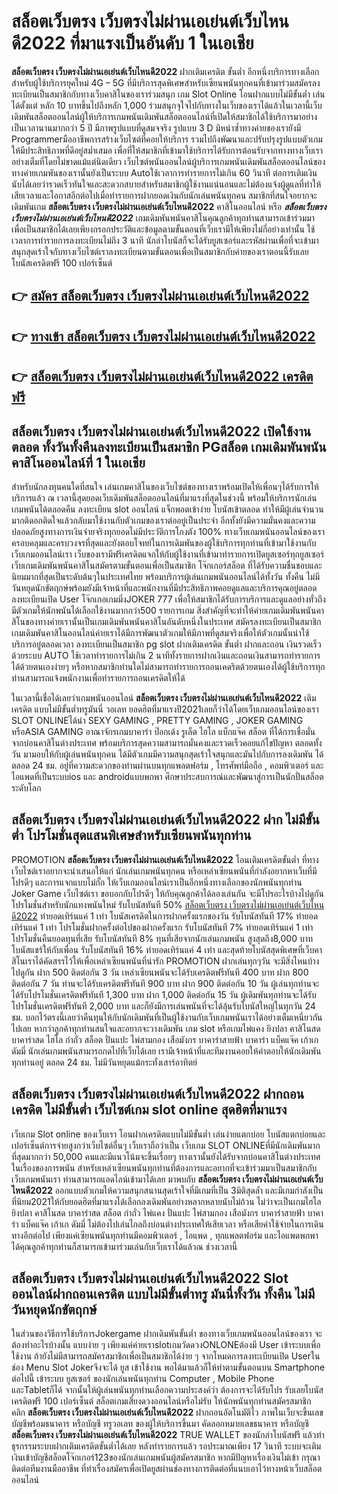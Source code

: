 # สล็อตเว็บตรง เว็บตรงไม่ผ่านเอเย่นต์เว็บไหนดี2022  ที่มาแรงเป็นอันดับ 1 ในเอเชีย

**สล็อตเว็บตรง เว็บตรงไม่ผ่านเอเย่นต์เว็บไหนดี2022** ฝากเติมเครดิต ขั้นต่ำ  อีกหนึ่งบริการทางเลือกสำหรับผู้ใช้บริการยุคใหม่ 4G – 5G ที่มีบริการสุดพิเศษสำหรับเซียนพนันทุกคนที่เข้ามาร่วมสมัครลงทะเบียนเป็นสมาชิกกับทางเว็บคาสิโนของเราร่วมสนุก เกม Slot Online โอนฝากแบบไม่มีขั้นต่ำ เล่นได้ตั้งแต่ หลัก 10 บาทขึ้นไปถึงหลัก 1,000 ร่วมสนุกจุใจไปกับทางในเว็บของเราได้แล้วในเวลานี้เว็บเดิมพันสล็อตออนไลน์ผู้ให้บริการเกมพนันเดิมพันสล็อตออนไลน์ที่เปิดให้สมาชิกได้ใช้บริการมาอย่างเป็นเวลานานมากกว่า 5 ปี มีภาพรูปแบบที่ดูสมจจริง รูปแบบ 3 D
มิหนำซ้ำทางค่ายของเรายังมี Programmerมืออาชีพการสร้างเว็บไซต์ที่คอยให้บริการ  รวมไปถึงพัฒนาและปรับปรุงรูปแบบตัวเกมให้มีประสิทธิภาพที่ดีอยู่สม่ำเสมอ เพื่อที่ให้สมาชิกที่เข้ามาใช้บริการได้รับการต้อนรับจากทางทางเว็บเราอย่างเต็มที่โดยไม่ขาดแม้แต่นิดเดียว เว็บไซต์พนันออนไลน์ผู้บริการเกมพนันเดิมพันสล็อตออนไลน์ของทางค่ายเกมพันของเรานั้นยังเป็นระบบ Autoใช้เวลาการทำรายการไม่เกิน 60 วินาที ต่อการเติมเงิน นับได้เลยว่ารวดเร็วทันใจและสะดวกสบายสำหรับสมาชิกผู้ใช้งานแน่นอนและไม่ต้องแจ้งผู้ดูแลที่ทำให้เสียเวลาและโอกาสอีกต่อไปเมื่อทำรายการฝากยอดเงินกับนักเล่นพนันทุกคน
สมาชิกที่สนใจอยากจะเดิมพันเกม **สล็อตเว็บตรง เว็บตรงไม่ผ่านเอเย่นต์เว็บไหนดี2022** คาสิโนออนไลน์ หรือ ***สล็อตเว็บตรง เว็บตรงไม่ผ่านเอเย่นต์เว็บไหนดี2022*** เกมเดิมพันพนันคาสิโนคุณลูกค้าทุกท่านสามารถเข้าร่วมมาเพื่อเป็นสมาชิกได้เลยเพียงกรอกประวัติและข้อมูลตามขั้นตอนที่เว็บเรามีให้เพียงไม่กี่อย่างเท่านั้น ใช้เวลาการทำรายการลงทะเบียนไม่ถึง 3 นาที นักล่าโบนัสก็จะได้รับยูสเซอร์และรหัสผ่านเพื่อที่จะเข้ามาสนุกสุดเร้าใจกับทางเว็บไซต์เราลงทะเบียนตามขั้นตอนเพื่อเป็นสมาชิกกับค่ายของเราตอนนี้รับเลยโบนัสเครดิตฟรี 100 เปอร์เซ็นต์

## 👉 [สมัคร สล็อตเว็บตรง เว็บตรงไม่ผ่านเอเย่นต์เว็บไหนดี2022](https://archa888.com/)
## 👉 [ทางเข้า สล็อตเว็บตรง เว็บตรงไม่ผ่านเอเย่นต์เว็บไหนดี2022](https://archa888.com/)
## 👉 [สล็อตเว็บตรง เว็บตรงไม่ผ่านเอเย่นต์เว็บไหนดี2022 เครดิตฟรี](https://archa888.com/)

## สล็อตเว็บตรง เว็บตรงไม่ผ่านเอเย่นต์เว็บไหนดี2022 เปิดใช้งานตลอด ทั้งวันทั้งคืนลงทะเบียนเป็นสมาชิก PGสล็อต เกมเดิมพันพนันคาสิโนออนไลน์ที่ 1 ในเอเชีย

สำหรับนักลงทุนคนใดที่สนใจ เล่นเกมคาสิโนของเว็บไซต์ของทางเราพร้อมเปิดให้เพื่อนๆได้รับการให้บริการแล้ว ณ เวลานี้สุดยอดเว็บเดิมพันสล็อตออนไลน์ที่มาแรงที่สุดในช่วงนี้ พร้อมให้บริการนักเล่นเกมพนันได้ตลอดคืน ลงทะเบียน slot ออนไลน์ แจ็กพอตเข้าง่าย โบนัสเข้าตลอด ทำให้มีผู้เล่นจำนวนมากติดอกติดใจแล้วกลับมาใช้งานกับตัวเกมของเราต่ออยู่เป็นประจำ อีกทั้งยังมีความมั่นคงและความปลอดภัยสูงทางการเงินจ่ายจริงทุกยอดไม่มีประวัติการโกงตัง 100% ทางเว็บเกมพนันออนไลน์ของเราครอบคลุมและครบวงจรที่สุดและยังตอบโจทย์ในการเดิมพันของผู้ใช้บริการทุกท่านที่เข้ามาใช้งานกับเว็บเกมออนไลน์เรา
เว็บของเรามีฟรีเครดิตแจกให้กับผู้ใช้งานที่เข้ามาทำรายการเปิดยูสเซอร์ทุกยูสเซอร์ เว็บเกมเดิมพันพนันคาสิโนสมัครตามขั้นตอนเพื่อเป็นสมาชิก โจ๊กเกอร์สล็อต ที่ได้รับความชื่นชอบและนิยมมากที่สุดเป็นระดับต้นๆในประเทศไทย พร้อมบริการผู้เล่นเกมพนันออนไลน์ได้ทั้งวัน ทั้งคืน ไม่มีวันหยุดนักขัตฤกษ์พร้อมยังมีเจ้าหน้าที่และพนักงานที่มีประสิทธิภาพคอยดูแลและบริการคุณอยู่ตลอด ลงทะเบียนเปิด User โจ๊กเกอเกมมิ่งJOKER 777 เพื่อให้สมาชิกได้รับการบริการและดูแลอย่างทั่วถึงมีตัวเกมให้นักพนันได้เลือกใช้งานมากกว่า500 รายการเกม
สิ่งสำคัญที่จะทำให้ค่ายเกมเดิมพันพนันคาสิโนของทางค่ายเรานั้นเป็นเกมเดิมพันพนันคาสิโนอันดับหนึ่งในประเทศ สมัครลงทะเบียนเป็นสมาชิก  เกมเดิมพันคาสิโนออนไลน์ค่ายเราได้มีการพัฒนาตัวเกมให้มีภาพที่ดูสมจริงเพื่อให้ตัวเกมนั้นน่าใช้บริการอยู่ตลอดเวลา ลงทะเบียนเป็นสมาชิก pg slot ฝากเติมเครดิต ขั้นต่ำ ฝากและถอน เงินรวดเร็วด้วยระบบ AUTO ใช้เวลาทำรายการไม่เกิน 2 นาทีทั้งรายการฝากเงินและถอนเงินสามารถทำรายการได้ด้วยตนเองง่ายๆ หรือหากสมาชิกท่านใดไม่สามารถทำรายการถอนเคดริตด้วยตนเองได้ผู้ใช้บริการทุกท่านสามารถแจ้งพนักงานเพื่อทำรายการถอนเครดิตให้ได้

ในเวลานี้เชื่อได้เลยว่าเกมพนันออนไลน์ **สล็อตเว็บตรง เว็บตรงไม่ผ่านเอเย่นต์เว็บไหนดี2022** เติมเครดิต แบบไม่มีขั้นต่ำทรูมันนี่ วอเลท ยอดฮิตที่มาแรงปี2021เลยก็ว่าได้โดยเว็บเกมออนไลน์ของเรา SLOT ONLINEได้นำ SEXY GAMING , PRETTY GAMING , JOKER GAMING หรือASIA GAMING อาณาจักรเกมบาคาร่า ป๊อกเด้ง รูเล็ต ไฮโล แบ็กแจ๊ค สล็อต ที่ได้การเชื่อมั่นจากบ่อนคาสิโนต่างประเทศ พร้อมบริการสุดความสามารถมั่นคงและรวดเร็วคอยแก้ไขปัญหา ตลอดทั้งวัน มามอบให้กับผู้เล่นพนันทุกคน ได้มีตัวเกมมีความสนุกสุดเร้าใจสนุกและมันไปกับการลงเดิมพัน ได้ ตลอด 24 ชม. อยู่ที่ความสะดวกของท่านผ่านบนทุกแพลตฟอร์ม , โทรศัพท์มือถือ , คอมพิวเตอร์ และไอแพดที่เป็นระบบios และ androidแบบพกพา ศึกษาประสบการณ์และพัฒนาสู่การเป็นนักปั่นสล็อตระดับโลก

## สล็อตเว็บตรง เว็บตรงไม่ผ่านเอเย่นต์เว็บไหนดี2022 ฝาก ไม่มีขั้นต่ำ โปรโมชั่นสุดแสนพิเศษสำหรับเซียนพนันทุกท่าน

 PROMOTION  **สล็อตเว็บตรง เว็บตรงไม่ผ่านเอเย่นต์เว็บไหนดี2022** โอนเติมเครดิตขั้นต่ำ ที่ทางเว็บไซต์เราอยากจะนำเสนอให้แก่  นักเล่นเกมพนันทุกคน หรือเหล่าเซียนพนันที่กำลังอยากหาเว็บที่มี โปรดีๆ และการแจกแบบไม่กั๊ก ให้เว็บเกมออนไลน์เราเป็นอีกหนึ่งทางเลือกของนักพนันทุกท่าน Joker Game เว็บไซต์เรา ขอบอกกับโปรดีๆ ให้กับคุณลูกค้าได้ลองเล่นกัน จะมีโปรอะไรบ้างไปดูกัน
โปรโมชั่นสำหรับนักแทงพนันใหม่ รับโบนัสทันที 50% [สล็อตเว็บตรง เว็บตรงไม่ผ่านเอเย่นต์เว็บไหนดี2022](https://archa888.com/) ทำยอดเทิร์นแค่ 1 เท่า
โบนัสเครดิตในการฝากครั้งแรกของวัน รับโบนัสทันที 17% ทำยอดเทิร์นแค่ 1 เท่า
โปรโมชั่นฝากครั้งต่อไปของฝากครั้งแรก รับโบนัสทันที 7% ทำยอดเทิร์นแค่ 1 เท่า
โปรโมชั่นคืนยอดทุนที่เสีย รับโบนัสทันที 8% ทุนที่เสียจากนักเล่นเกมพนัน สูงสุดถึง8,000 บาท
โบนัสแชร์ให้กับเพื่อน รับโบนัสทันที 16% ทำยอดเทิร์นแค่ 4 เท่า
และสุดท้ายโบนัสสุดพิเศษที่เว็บคาสิโนเราได้คัดสรรไว้ให้เพื่อเหล่าเซียนพนันที่น่ารัก  PROMOTION ฝากเล่นทุกๆวัน จะมีสิ่งไหนบ้างไปดูกัน
ฝาก 500 ติดต่อกัน 3 วัน เหล่าเซียนพนันจะได้รับเครดิตฟรีทันที 400 บาท
ฝาก 800 ติดต่อกัน 7 วัน ท่านจะได้รับเครดิตฟรีทันที 900 บาท
ฝาก 900 ติดต่อกัน 10 วัน ผู้เล่นทุกท่านจะได้รับโปรโมชั่นเครดิตฟรีทันที 1,300 บาท
ฝาก 1,000 ติดต่อกัน 15 วัน ผู้เดิมพันทุกท่านจะได้รับโปรโมชั่นเครดิตฟรีทันที 2,000 บาท
และก็ยังมีการเล่นพนันที่จะได้ลุ้นรับโบนัสใหญ่ในทุกวัน 24 ชม. บอกไว้ตรงนี้เลยว่าคืนทุนให้กับนักเดิมพันที่เป็นผู้ใช้งานกับเว็บเกมพนันเราได้อย่างเต็มเหนี่ยวกันไปเลย หากว่าลูกค้าทุกท่านสนใจและอยากจะวางเดิมพัน เกม slot  หรือเกมไพ่แคง  ยิงปลา คาสิโนสด บาคาร่าสด ไฮโล กำถั่ว สล็อต ปั่นแปะ ไพ่สามกอง เสือมังกร บาคาร่าสายฟ้า บาคาร่า แบ็คแจ๊ค เก้าเก ดัมมี่ นักเล่นเกมพนันสามารถกดไปที่เว็บได้เลย เรามีเจ้าหน้าที่และทีมงานคอยให้คำตอบให้นักเดิมพันทุกท่านอยู่ ตลอด 24 ชม. ไม่มีวันหยุดแม้กระทั่งเสาร์อาทิตย์

## สล็อตเว็บตรง เว็บตรงไม่ผ่านเอเย่นต์เว็บไหนดี2022 ฝากถอนเครดิต ไม่มีขั้นต่ำ  เว็บไซต์เกม slot online สุดฮิตที่มาแรง

เว็บเกม Slot online ของเว็บเรา โอนฝากเครดิตแบบไม่มีขั้นต่ำ เล่นง่ายแตกบ่อย โบนัสแตกบ่อยและเปอร์เซ็นต์การจ่ายสูงกว่าเว็บไซต์อื่นๆ เว็บเราถือว่าเป็น เว็บเกม SLOT ONLINEที่มีนักเดิมพันมากที่สุดมากกว่า 50,000 คนและมีแนวโน้มจะขึ้นเรื่อยๆ ทางเรานั้นยังได้รับจากบ่อนคาสิโนต่างประเทศในเรื่องของการพนัน สำหรับเหล่าเซียนพนันทุกท่านที่ต้องการและอยากที่จะเข้าร่วมมาเป็นสมาชิกกับเว็บเกมพนันเรา ท่านสามารถแอดไลน์เข้ามาได้เลย
	มาพบกับ **สล็อตเว็บตรง เว็บตรงไม่ผ่านเอเย่นต์เว็บไหนดี2022** ออกแบบตัวเกมให้ความสนุกสนานสุดเร้าใจที่มีเกมที่เป็น 3มิติสุดล้ำ และมีเกมกำลังเป็นที่นิยม2021ให้กับยอดฮิตที่มาแรงได้เลือกลงเดิมพันอย่างหลากหลายนับไม่ถ้วน  ไม่ว่าจะเป็นเกมไฮโล ยิงปลา คาสิโนสด บาคาร่าสด สล็อต กำถั่ว ไพ่แคง ปั่นแปะ ไพ่สามกอง เสือมังกร บาคาร่าสายฟ้า บาคาร่า แบ็คแจ๊ค เก้าเก ดัมมี่ ไม่ต้องไปเล่นไกลถึงบ่อนต่างประเทศให้เสียเวลา หรือเสียค่าใช้จ่ายในการเดินทางอีกต่อไป เพียงแค่เซียนพนันทุกท่านมีคอมพิวเตอร์ , ไอแพด , ทุกแพลตฟอร์ม และไอแพดพกพาได้คุณลูกค้าทุกท่านก็สามารถเข้ามาร่วมเล่นกับเว็บเราได้แล้วณ ช่วงเวลานี้

## สล็อตเว็บตรง เว็บตรงไม่ผ่านเอเย่นต์เว็บไหนดี2022 Slot ออนไลน์ฝากถอนเครดิต แบบไม่มีขั้นต่ำทรู มันนี่ทั้งวัน ทั้งคืน ไม่มีวันหยุดนักขัตฤกษ์

ในส่วนของวิธีการใช้บริการJokergame ฝากเดิมพันขั้นต่ำ ของทางเว็บเกมพนันออนไลน์ของเรา จะต้องทำอะไรบ้างนั้น แบบง่าย ๆ เพียงแค่ค่ายเราslotเกมวัดดวงONLONEต้องมี User เข้าระบบเพื่อใช้งาน ถ้ายังไม่มีสามารถสมัครสมาชิกเพื่อเป็นสมาชิกได้ง่าย ๆ จากโหมดการลงทะเบียนเปิด Userในช่อง Menu Slot Jokerจึงจะได้ ยูส เข้าใช้งาน พอได้มาแล้วก็ให้ทำตามขั้นตอนบน Smartphone  ต่อไปนี้
เข้าระบบ ยูสเซอร์  ของนักเล่นพนันทุกท่าน Computer , Mobile Phone และTabletก็ได้
จากนั้นให้ผู้เล่นพนันทุกท่านเลือกความประสงค์ว่า ต้องการจะได้รับโปร รับเลยโบนัสเครดิตฟรี 100 เปอร์เซ็นต์ สล็อตเกมเสี่ยงดวงออนไลน์หรือไม่รับ
ให้นักพนันทุกท่านสมัครสมาชิก คลิก **สล็อตเว็บตรง เว็บตรงไม่ผ่านเอเย่นต์เว็บไหนดี2022** ฝากถอนอัตโนมัติไว ภาพในเว็บจะขึ้นเลขบัญชีพร้อมธนาคาร หรือบัญชี ทรูวอเลท ของผู้ให้บริการขึ้นมา
คัดลอกหมายเลขธนาคาร หรือบัญชี **สล็อตเว็บตรง เว็บตรงไม่ผ่านเอเย่นต์เว็บไหนดี2022** TRUE WALLET ของนักล่าโบนัสฟรี แล้วทำธุรกรรมระบบฝากเติมเครดิตขั้นต่ำได้เลย
หลังทำรายการแล้ว รอประมาณเพียง 17 วินาที ระบบจะเติมเงินเข้าบัญชีสล็อตโจ๊กเกอร์123ของนักเล่นเกมพนันผู้สมัครสมาชิก
หากมีปัญหาเรื่องเงินไม่เข้า กรุณาติดต่อทีมงานมืออาชีพ ที่ทำเรื่องสมัครเพื่อเปิดยูสผ่านช่องทางการติดต่อที่แนบเอาไว้ทางหน้าเว็บสล็อตออนไลน์


